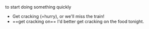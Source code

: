 to start doing something quickly

- Get cracking (=hurry), or we'll miss the train!
- ==get cracking on== I'd better get cracking on the food tonight.